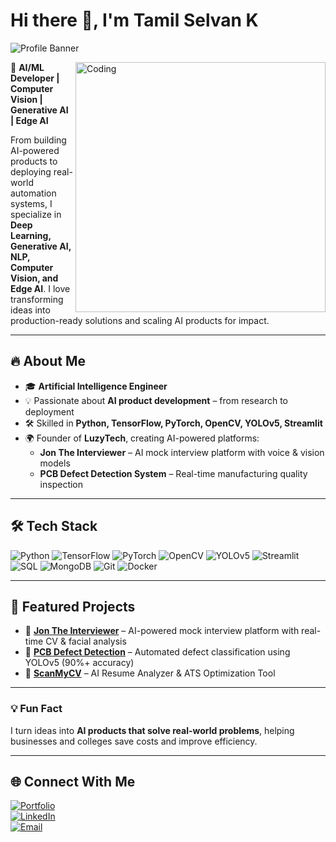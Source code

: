 # Hi there 👋, I'm Tamil Selvan K

![Profile Banner](https://img.shields.io/badge/AI%2FML-Developer-blue?style=flat&logo=python)  

<img align="right" alt="Coding" width="400" src="https://media.giphy.com/media/qgQUggAC3Pfv687qPC/giphy.gif">


🚀 **AI/ML Developer | Computer Vision | Generative AI | Edge AI**  

From building AI-powered products to deploying real-world automation systems, I specialize in **Deep Learning, Generative AI, NLP, Computer Vision, and Edge AI**. I love transforming ideas into production-ready solutions and scaling AI products for impact.

---

## 🔥 About Me
- 🎓 **Artificial Intelligence Engineer**  
- 💡 Passionate about **AI product development** – from research to deployment  
- 🛠️ Skilled in **Python, TensorFlow, PyTorch, OpenCV, YOLOv5, Streamlit**  
- 🌍 Founder of **LuzyTech**, creating AI-powered platforms:  
  - **Jon The Interviewer** – AI mock interview platform with voice & vision models  
  - **PCB Defect Detection System** – Real-time manufacturing quality inspection  

---

## 🛠️ Tech Stack

![Python](https://img.shields.io/badge/Python-3776AB?style=for-the-badge&logo=python&logoColor=white)
![TensorFlow](https://img.shields.io/badge/TensorFlow-FF6F00?style=for-the-badge&logo=tensorflow&logoColor=white)
![PyTorch](https://img.shields.io/badge/PyTorch-EE4C2C?style=for-the-badge&logo=pytorch&logoColor=white)
![OpenCV](https://img.shields.io/badge/OpenCV-5C3EE8?style=for-the-badge&logo=opencv&logoColor=white)
![YOLOv5](https://img.shields.io/badge/YOLOv5-FF0000?style=for-the-badge&logo=data:image/png;base64,iVBORw0KGgo) 
![Streamlit](https://img.shields.io/badge/Streamlit-FF4B4B?style=for-the-badge&logo=streamlit&logoColor=white)
![SQL](https://img.shields.io/badge/SQL-00758F?style=for-the-badge&logo=MySQL&logoColor=white)
![MongoDB](https://img.shields.io/badge/MongoDB-47A248?style=for-the-badge&logo=mongodb&logoColor=white)
![Git](https://img.shields.io/badge/Git-F05032?style=for-the-badge&logo=git&logoColor=white)
![Docker](https://img.shields.io/badge/Docker-2496ED?style=for-the-badge&logo=docker&logoColor=white)

---

## 📌 Featured Projects
- 🔹 **[Jon The Interviewer](https://tamil.luzy.in)** – AI-powered mock interview platform with real-time CV & facial analysis  
- 🔹 **[PCB Defect Detection](https://tamil.luzy.in/)** – Automated defect classification using YOLOv5 (90%+ accuracy)  
- 🔹 **[ScanMyCV](https://tamil.luzy.in/)** – AI Resume Analyzer & ATS Optimization Tool  

---

### 💡 Fun Fact
I turn ideas into **AI products that solve real-world problems**, helping businesses and colleges save costs and improve efficiency.  

---

## 🌐 Connect With Me

[![Portfolio](https://img.shields.io/badge/Portfolio-tamil.luzy.in-blue?style=for-the-badge&logo=webmoney&logoColor=white)](https://tamil.luzy.in)  
[![LinkedIn](https://img.shields.io/badge/LinkedIn-TamilSelvan-blue?style=for-the-badge&logo=linkedin&logoColor=white)](https://linkedin.com/in/tamil-selvan-ai)  
[![Email](https://img.shields.io/badge/Email-tamil2k4@outlook.com-red?style=for-the-badge&logo=gmail&logoColor=white)](mailto:tamil2k4@outlook.com)
